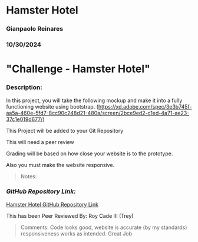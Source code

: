 # Hamster Hotel

### Gianpaolo Reinares
### 10/30/2024
# "Challenge - Hamster Hotel"
### Description: 
In this project, you will take the following mockup and make it into a fully functioning website using bootstrap.
(https://xd.adobe.com/spec/3e3b745f-aa5a-460e-5fd7-8cc90c248d21-480a/screen/2bce9ed2-c1ed-4a71-ae23-37c1e019d677/)

This Project will be added to your Git Repository

This will need a peer review

Grading will be based on how close your website is to the prototype.

Also you must make the website responsive. 

> Notes: 


### _GitHub Repository Link:_
[Hamster Hotel GitHub Repository Link](https://github.com/MandoxaElemental/Hamster-Hotel)


This has been Peer Reviewed By: Roy Cade III (Trey)
> Comments: Code looks good, website is accurate (by my standards) responsiveness works as intended. Great Job
